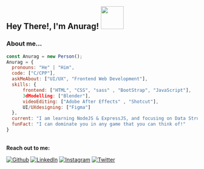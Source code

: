 
<h2> Hey There!, I'm Anurag! <img src="https://media.giphy.com/media/l49K0ffVgFGJkZRLi/giphy.gif" width="60"></h2>

### About me...  

```javascript
const Anurag = new Person();
Anurag = {
  pronouns: "He" | "Him",
  code: ["C/CPP"],
  askMeAbout: ["UI/UX", "Frontend Web Development"],
  skills: {
      frontend: ["HTML", "CSS", "sass" , "BootStrap", "JavaScript"],
      3dModelling: ["Blender"],
      videoEditing: ["Adobe After Effects" , "Shotcut"],
      UI/UXdesigning: ["Figma"]
  },
  current: "I am learning NodeJS & ExpressJS, and focusing on Data Structures and Algorithms...",
  funFact: "I can dominate you in any game that you can think of!"
}
```
<br>
<b>Reach out to me:</b></em></p>

[![Github](https://img.shields.io/badge/GitHub-100000?style=for-the-badge&logo=github&logoColor=white)](https://github.com/texas38923) 
[![LinkedIn](https://img.shields.io/badge/LinkedIn-0077B5?style=for-the-badge&logo=linkedin&logoColor=white)](https://www.linkedin.com/in/anurag-kamra-56474922a/) 
[![Instagram](https://img.shields.io/badge/Instagram-E4405F?style=for-the-badge&logo=instagram&logoColor=white)](https://www.instagram.com/teq.arine)
[![Twitter](https://img.shields.io/badge/Twitter-1DA1F2?style=for-the-badge&logo=twitter&logoColor=white)](https://twitter.com/)
